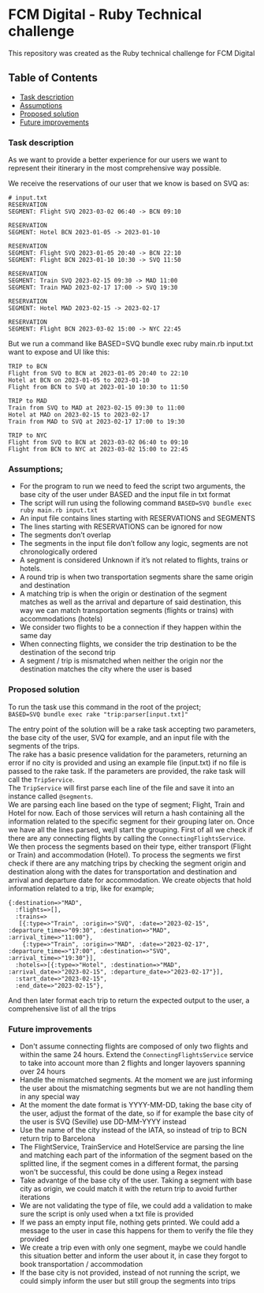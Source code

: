 # FCM Digital - Ruby Technical challenge

This repository was created as the Ruby technical challenge for FCM Digital

## Table of Contents
- [Task description](#task-description)
- [Assumptions](#assumptions)
- [Proposed solution](#proposed-solution)
- [Future improvements](#future-improvements)

### Task description 
As we want to provide a better experience for our users we want to represent their itinerary in the most comprehensive way possible.

We receive the reservations of our user that we know is based on SVQ as:
```
# input.txt
RESERVATION
SEGMENT: Flight SVQ 2023-03-02 06:40 -> BCN 09:10

RESERVATION
SEGMENT: Hotel BCN 2023-01-05 -> 2023-01-10

RESERVATION
SEGMENT: Flight SVQ 2023-01-05 20:40 -> BCN 22:10
SEGMENT: Flight BCN 2023-01-10 10:30 -> SVQ 11:50

RESERVATION
SEGMENT: Train SVQ 2023-02-15 09:30 -> MAD 11:00
SEGMENT: Train MAD 2023-02-17 17:00 -> SVQ 19:30

RESERVATION
SEGMENT: Hotel MAD 2023-02-15 -> 2023-02-17

RESERVATION
SEGMENT: Flight BCN 2023-03-02 15:00 -> NYC 22:45
```
But we run a command like BASED=SVQ bundle exec ruby main.rb input.txt want to expose and UI like this:
```
TRIP to BCN
Flight from SVQ to BCN at 2023-01-05 20:40 to 22:10
Hotel at BCN on 2023-01-05 to 2023-01-10
Flight from BCN to SVQ at 2023-01-10 10:30 to 11:50

TRIP to MAD
Train from SVQ to MAD at 2023-02-15 09:30 to 11:00
Hotel at MAD on 2023-02-15 to 2023-02-17
Train from MAD to SVQ at 2023-02-17 17:00 to 19:30

TRIP to NYC
Flight from SVQ to BCN at 2023-03-02 06:40 to 09:10
Flight from BCN to NYC at 2023-03-02 15:00 to 22:45
```
### Assumptions; 
- For the program to run we need to feed the script two arguments, the base city of the user under BASED and the input file in txt format
- The script will run using the following command
`BASED=SVQ bundle exec ruby main.rb input.txt`
- An input file contains lines starting with RESERVATIONS and SEGMENTS
- The lines starting with RESERVATIONS can be ignored for now
- The segments don’t overlap 
- The segments in the input file don’t follow any logic, segments are not chronologically ordered
- A segment is considered Unknown if it’s not related to flights, trains or hotels. 
- A round trip is when two transportation segments share the same origin and destination 
- A matching trip is when the origin or destination of the segment matches as well as the arrival and departure of said destination, this way we can match transportation segments (flights or trains) with accommodations (hotels) 
- We consider two flights to be a connection if they happen within the same day
- When connecting flights, we consider the trip destination to be the destination of the second trip
- A segment / trip is mismatched when neither the origin nor the destination matches the city where the user is based

### Proposed solution
To run the task use this command in the root of the project;\
`BASED=SVQ bundle exec rake "trip:parser[input.txt]"`

The entry point of the solution will be a rake task accepting two parameters, the base city of the user, SVQ for example, and an input file with the segments of the trips.\
The rake has a basic presence validation for the parameters, returning an error if no city is provided and using an example file (input.txt) if no file is passed to the rake task.
If the parameters are provided, the rake task will call the `TripService`.\
The `TripService` will first parse each line of the file and save it into an instance called `@segments`.\
We are parsing each line based on the type of segment; Flight, Train and Hotel for now. Each of those services will return a hash containing all the information related to the specific segment for their grouping later on.
Once we have all the lines parsed, we¡ll start the grouping.
First of all we check if there are any connecting flights by calling the `ConnectingFlightsService`.
We then process the segments based on their type, either transport (Flight or Train) and accommodation (Hotel).
To process the segments we first check if there are any matching trips by checking the segment origin and destination along with the dates for transportation and destination and arrival and departure date for accommodation.
We create objects that hold information related to a trip, like for example;
```
{:destination=>"MAD",
  :flights=>[],
  :trains=>
   [{:type=>"Train", :origin=>"SVQ", :date=>"2023-02-15", :departure_time=>"09:30", :destination=>"MAD", :arrival_time=>"11:00"},
    {:type=>"Train", :origin=>"MAD", :date=>"2023-02-17", :departure_time=>"17:00", :destination=>"SVQ", :arrival_time=>"19:30"}],
  :hotels=>[{:type=>"Hotel", :destination=>"MAD", :arrival_date=>"2023-02-15", :departure_date=>"2023-02-17"}],
  :start_date=>"2023-02-15",
  :end_date=>"2023-02-15"},
  ```
And then later format each trip to return the expected output to the user, a comprehensive list of all the trips

### Future improvements
- Don't assume connecting flights are composed of only two flights and within the same 24 hours. Extend the `ConnectingFlightsService` service to take into account more than 2 flights and longer layovers spanning over 24 hours
- Handle the mismatched segments. At the moment we are just informing the user about the mismatching segments but we are not handling them in any special way
- At the moment the date format is YYYY-MM-DD, taking the base city of the user, adjust the format of the date, so if for example the base city of the user is SVQ (Seville) use DD-MM-YYYY instead
- Use the name of the city instead of the IATA, so instead of trip to BCN return trip to Barcelona
- The FlightService, TrainService and HotelService are parsing the line and matching each part of the information of the segment based on the splitted line, if the segment comes in a different format, the parsing won't be successful, this could be done using a Regex instead
- Take advantge of the base city of the user. Taking a segment with base city as origin, we could match it with the return trip to avoid further iterations
- We are not validating the type of file, we could add a validation to make sure the script is only used when a txt file is provided
- If we pass an empty input file, nothing gets printed. We could add a message to the user in case this happens for them to verify the file they provided
- We create a trip even with only one segment, maybe we could handle this situation better and inform the user about it, in case they forgot to book transportation / accommodation
- If the base city is not provided, instead of not running the script, we could simply inform the user but still group the segments into trips
